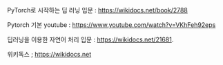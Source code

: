 

PyTorch로 시작하는 딥 러닝 입문 : https://wikidocs.net/book/2788


Pytorch 기본 youtube : https://www.youtube.com/watch?v=VKhFeh92eps


딥러닝을 이용한 자연어 처리 입문 : https://wikidocs.net/21681. 


위키독스 ; https://wikidocs.net
